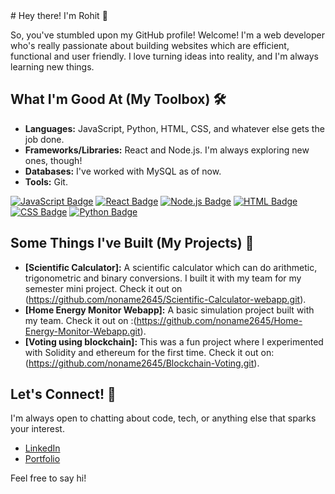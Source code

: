 <link rel="stylesheet" href="https://cdn.jsdelivr.net/gh/devicons/devicon@v2.15.1/devicon.min.css">
# Hey there! I'm Rohit 👋

So, you've stumbled upon my GitHub profile! Welcome! I'm a web developer who's really passionate about building websites which are efficient, functional and user friendly. I love turning ideas into reality, and I'm always learning new things.

## What I'm Good At (My Toolbox) 🛠️

* **Languages:** JavaScript, Python, HTML, CSS, and whatever else gets the job done.
* **Frameworks/Libraries:** React and Node.js. I'm always exploring new ones, though!
* **Databases:** I've worked with MySQL as of now.
* **Tools:** Git.

[![JavaScript Badge](https://img.shields.io/badge/JavaScript-F7DF1E?style=for-the-badge&logo=javascript&logoColor=black)](https://developer.mozilla.org/en-US/docs/Web/JavaScript)
[![React Badge](https://img.shields.io/badge/React-61DAFB?style=for-the-badge&logo=react&logoColor=black)](https://reactjs.org/)
[![Node.js Badge](https://img.shields.io/badge/Node.js-339933?style=for-the-badge&logo=nodedotjs&logoColor=white)](https://nodejs.org/en/)
[![HTML Badge](https://img.shields.io/badge/HTML5-E34F26?style=for-the-badge&logo=html5&logoColor=white)](https://developer.mozilla.org/en-US/docs/Web/HTML)
[![CSS Badge](https://img.shields.io/badge/CSS3-1572B6?style=for-the-badge&logo=css3&logoColor=white)](https://developer.mozilla.org/en-US/docs/Web/CSS)
[![Python Badge](https://img.shields.io/badge/Python-3776AB?style=for-the-badge&logo=python&logoColor=white)](https://www.python.org/)
<i class="devicon-html5-plain-wordmark colored" style="font-size: 40px;"></i>
<i class="devicon-css3-plain-wordmark colored" style="font-size: 40px;"></i>
<i class="devicon-python-plain-wordmark colored" style="font-size: 40px;"></i>

## Some Things I've Built (My Projects) 🚀

* **[Scientific Calculator]:** A scientific calculator which can do arithmetic, trigonometric and binary conversions. I built it with my team for my semester mini project. Check it out on (https://github.com/noname2645/Scientific-Calculator-webapp.git).
* **[Home Energy Monitor Webapp]:** A basic simulation project built with my team. Check it out on :(https://github.com/noname2645/Home-Energy-Monitor-Webapp.git).
* **[Voting using blockchain]:** This was a fun project where I experimented with Solidity and ethereum for the first time. Check it out on: (https://github.com/noname2645/Blockchain-Voting.git).

## Let's Connect! 🤝

I'm always open to chatting about code, tech, or anything else that sparks your interest.

* [LinkedIn](https://www.linkedin.com/in/rohit-karmokar-654788257)
* [Portfolio](https://mytechfolio.netlify.app/)

Feel free to say hi!
